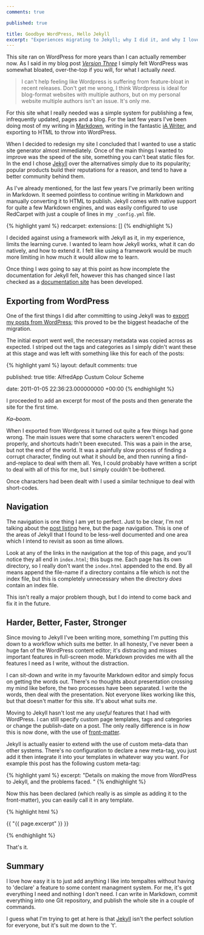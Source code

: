 ```yaml
---
comments: true

published: true

title: Goodbye WordPress, Hello Jekyll
excerpt: "Experiences migrating to Jekyll; why I did it, and why I love it. "
---
```


This site ran on WordPress for more years than I can actually remember now. As I said in my blog post *[Version Three][v3]* I simply felt WordPress was somewhat bloated, over-the-top if you will, for what I actually *need*. 

> I can't help feeling like Wordpress is suffering from feature-bloat in recent releases. Don't get me wrong, I think Wordpress is ideal for blog-format websites with multiple authors, but on my personal website multiple authors isn't an issue. It's only me.

For this site what I really needed was a simple system for publishing a few, infrequently updated, pages and a blog. For the last few years I've been doing most of my writing in [Markdown][mdown], writing in the fantastic [iA Writer][iawriter], and exporting to HTML to throw into WordPress. 

When I decided to redesign my site I concluded that I wanted to use a static site generator almost immediately. Once of the main things I wanted to improve was the speed of the site, something you can't beat static files for. In the end I chose [Jekyll][docs] over the alternatives simply due to its popularity; popular products build their reputations for a reason, and tend to have a better community behind them. 

As I've already mentioned, for the last few years I've primarily been writing in Markdown. It seemed pointless to continue writing in Markdown and manually converting it to HTML to publish. Jekyll comes with native support for quite a few Markdown engines, and was easily configured to use RedCarpet with just a couple of lines in my ```_config.yml``` file. 

{% highlight yaml %}
redcarpet:
	extensions: []
{% endhighlight %}

I decided against using a framework with Jekyll as it, in my experience, limits the learning curve. I wanted to learn how Jekyll works, what it can do natively, and how to extend it. I felt like using a framework would be much more limiting in how much it would allow me to learn. 

Once thing I *was* going to say at this point as how incomplete the documentation for Jekyll felt, however this has changed since I last checked as a [documentation site][docs] has been developed. 

## Exporting from WordPress

One of the first things I did after committing to using Jekyll was to [export my posts from WordPress][wpexport]; this proved to be the biggest headache of the migration. 

The initial export went well, the necessary metadata was copied across as expected. I striped out the tags and categories as I simply didn't want these at this stage and was left with something like this for each of the posts:

{% highlight yaml %}
layout: default
comments: true

published: true
title: AlfredApp Custum Colour Scheme

date: 2011-01-05 22:36:23.000000000 +00:00
{% endhighlight %}

I proceeded to add an excerpt for most of the posts and then generate the site for the first time. 

*Ka–boom*. 

When I exported from Wordpress it turned out quite a few things had gone wrong. The main issues were that some characters weren't encoded properly, and shortcuts hadn't been executed. This was a pain in the arse, but not the end of the world. It was a painfully slow process of finding a corrupt character, finding out what it should be, and then running a find-and-replace to deal with them all. Yes, I could probably have written a script to deal with all of this for me, but I simply couldn't be-bothered. 

Once characters had been dealt with I used a similar technique to deal with short-codes. 

## Navigation

The navigation is one thing I am yet to perfect. Just to be clear, I'm not talking about the [post listing][post-list] here, but the page navigation. This is one of the areas of Jekyll that I found to be less-well documented and one area which I intend to revisit as soon as time allows. 

Look at any of the links in the navigation at the top of this page, and you'll notice they all end in `index.html`; this bugs me. Each page has its own directory, so I really don't want the `index.html` appended to the end. By all means append the file-name if a directory contains a file which is not the index file, but this is completely unnecessary when the directory *does* contain an index file. 

This isn't really a major problem though, but I do intend to come back and fix it in the future. 

## Harder, Better, Faster, Stronger

Since moving to Jekyll I've been writing more, something I'm putting this down to a workflow which suits me better. In all honesty, I've never been a huge fan of the WordPress content editor; it's distracing and misses important features in full-screen mode. Markdown provides me with all the features I need as I write, without the distraction. 

I can sit-down and write in my favourite Markdown editor and simply focus on getting the words out. There's no thoughts about presentation crossing my mind like before, the two processes have been separated. I write the words, then deal with the presentation. Not everyone likes working like this, but that doesn't matter for this site. It's about what suits *me*. 

Moving to Jekyll hasn't lost me any *useful* features that I had with WordPress. I can still specify custom page templates, tags and categories or change the publish-date on a post. The only really difference is in *how* this is now done, with the use of [front-matter][fmatter]. 

Jekyll is actually easier to extend with the use of custom meta-data than other systems. There's no configuration to declare a new meta-tag, you just add it then integrate it into your templates in whatever way you want. For example this post has the following custom meta-tag:

{% highlight yaml %}
excerpt: "Details on making the move from WordPress to Jekyll, and the problems faced. "
{% endhighlight %}

Now this has been declared (which really is as simple as adding it to the front-matter), you can easily call it in any template. 

{% highlight html %}
<p class="blog">{{ "{{ page.excerpt" }} }}</p>
{% endhighlight %}

That's it. 

## Summary

I love how easy it is to just add anything I like into tempaltes without having to 'declare' a feature to some content managment system. For me, it's got everything I need and nothing I don't need. I can write in Markdown, commit everything into one Git repository, and publish the whole site in a couple of commands. 

I guess what I'm trying to get at here is that [Jekyll][docs] isn't the perfect solution for everyone, but it's suit me down to the 't'. 

[v3]: http://danielgroves.net/notebook/2013/03/version-three/ "The changes that came with Version Three of my personal site"
[mdown]: http://daringfireball.net/projects/Markdown/ "Markdown on Daring Fireball"
[iawriter]: http://www.iawriter.com "iA Writer Markdown editor for Mac and iOS"
[docs]: http://jekyllrb.com "Jekyll documentation site"
[wpexport]: https://github.com/mojombo/jekyll/wiki/Blog-Migrations "Migrations in the Jekyll Wiki"
[post-list]: /notebook "Posting listing on danielgroves.net"
[fmatter]: http://jekyllrb.com/docs/frontmatter/ "YAML Front Matter with Jekyll"